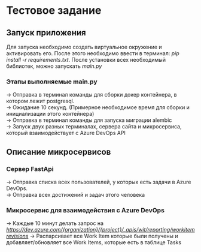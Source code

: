 # Тестовое задание

## Запуск приложения

Для запуска необходимо создать виртуальное окружение и активировать его.
После этого необходимо ввести в терминал: *pip install -r requirements.txt*.
После установки всех необходимый библиотек, можно запускать *main.py*

### Этапы выполняемые main.py
-> Отправка в терминал команды для сборки докер контейнера, в котором лежит postgresql.<br>
-> Ожидание 10 секунд. (Примерное необходимое время для сборки и инициализации этого контейнера)<br>
-> Отправка в терминал команды для запуска миграции alembic<br>
-> Запуск двух разных терминалах, сервера сайта и микросервиса, который взаимодействует с Azure DevOps API<br>

## Описание микросервисов

### Сервер FastApi

-> Отправка списка всех пользователей, у которых есть задачи в Azure DevOps. <br>
-> Отправка всех достижений и задач этого человека <br>

### Микросервис для взаимодействия с Azure DevOps

-> Каждые 10 минут делать запрос на *https://dev.azure.com/{organization}/{project}/_apis/wit/reporting/workitemrevisions*
-> Распарсивает все Work Item которые были получены и добавляет/обновляет все Work Items, которые есть в таблице Tasks
